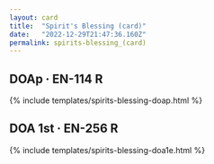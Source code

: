 ```yaml
---
layout: card
title:  "Spirit's Blessing (card)"
date:   "2022-12-29T21:47:36.160Z"
permalink: spirits-blessing_(card)
---
```


## DOAp &middot; EN-114 R

{% include templates/spirits-blessing-doap.html %}


## DOA 1st &middot; EN-256 R

{% include templates/spirits-blessing-doa1e.html %}

